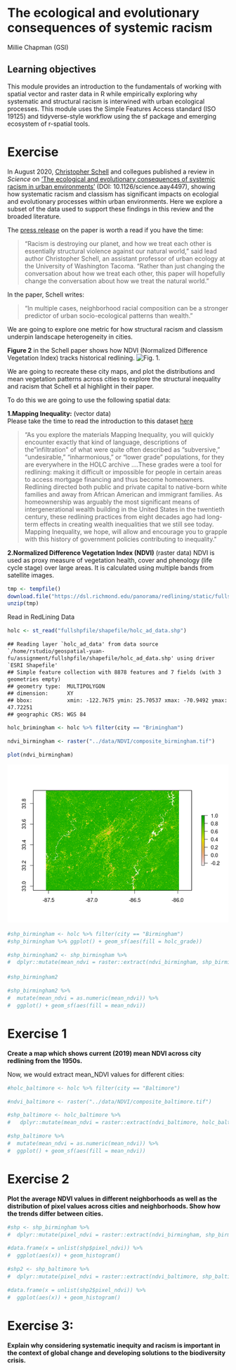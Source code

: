 The ecological and evolutionary consequences of systemic racism
================
Millie Chapman (GSI)

## Learning objectives

This module provides an introduction to the fundamentals of working with
spatial vector and raster data in R while empirically exploring why
systematic and structural racism is interwined with urban ecological
processes. This module uses the Simple Features Access standard (ISO
19125) and tidyverse-style workflow using the sf package and emerging
ecosystem of r-spatial tools.

# Exercise

In August 2020, [Christopher
Schell](http://directory.tacoma.uw.edu/employee/cjschell) and collegues
published a review in *Science* on [‘The ecological and evolutionary
consequences of systemic racism in urban
environments’](https://science.sciencemag.org/content/early/2020/08/12/science.aay4497)
(DOI: 10.1126/science.aay4497), showing how systematic racism and
classism has significant impacts on ecologial and evolutionary processes
within urban environments. Here we explore a subset of the data used to
support these findings in this review and the broaded literature.

The [press
release](https://www.washington.edu/news/2020/08/13/systemic-racism-has-consequences-for-all-life-in-cities/)
on the paper is worth a read if you have the time:

> “Racism is destroying our planet, and how we treat each other is
> essentially structural violence against our natural world,” said lead
> author Christopher Schell, an assistant professor of urban ecology at
> the University of Washington Tacoma. “Rather than just changing the
> conversation about how we treat each other, this paper will hopefully
> change the conversation about how we treat the natural world.”

In the paper, Schell writes:

> “In multiple cases, neighborhood racial composition can be a stronger
> predictor of urban socio-ecological patterns than wealth.”

We are going to explore one metric for how structural racism and
classism underpin landscape heterogeneity in cities.

**Figure 2** in the Schell paper shows how NDVI (Normalized Difference
Vegetation Index) tracks historical redlining. ![Fig.
1.](figures/fig2.png)

We are going to recreate these city maps, and plot the distributions and
mean vegetation patterns across cities to explore the structural
inequality and racism that Schell et al highlight in their paper.

To do this we are going to use the following spatial data:

**1.Mapping Inequality:** (vector data)  
Please take the time to read the introduction to this dataset
[here](https://dsl.richmond.edu/panorama/redlining/#loc=3/41.245/-105.469&text=intro)

> “As you explore the materials Mapping Inequality, you will quickly
> encounter exactly that kind of language, descriptions of
> the”infiltration" of what were quite often described as
> “subversive,” “undesirable,” “inharmonious,” or “lower grade”
> populations, for they are everywhere in the HOLC archive ….These
> grades were a tool for redlining: making it difficult or impossible
> for people in certain areas to access mortgage financing and thus
> become homeowners. Redlining directed both public and private capital
> to native-born white families and away from African American and
> immigrant families. As homeownership was arguably the most significant
> means of intergenerational wealth building in the United States in the
> twentieth century, these redlining practices from eight decades ago
> had long-term effects in creating wealth inequalities that we still
> see today. Mapping Inequality, we hope, will allow and encourage you
> to grapple with this history of government policies contributing to
> inequality."

**2.Normalized Difference Vegetation Index (NDVI)** (raster data) NDVI
is used as proxy measure of vegetation health, cover and phenology (life
cycle stage) over large areas. It is calculated using multiple bands
from satellite images.

``` r
tmp <- tempfile()
download.file("https://dsl.richmond.edu/panorama/redlining/static/fullshpfile.zip", tmp)
unzip(tmp)
```

Read in RedLining
    Data

``` r
holc <- st_read("fullshpfile/shapefile/holc_ad_data.shp")
```

    ## Reading layer `holc_ad_data' from data source `/home/rstudio/geospatial-yuan-fu/assignment/fullshpfile/shapefile/holc_ad_data.shp' using driver `ESRI Shapefile'
    ## Simple feature collection with 8878 features and 7 fields (with 3 geometries empty)
    ## geometry type:  MULTIPOLYGON
    ## dimension:      XY
    ## bbox:           xmin: -122.7675 ymin: 25.70537 xmax: -70.9492 ymax: 47.72251
    ## geographic CRS: WGS 84

``` r
holc_brimingham <- holc %>% filter(city == "Brimingham")
```

``` r
ndvi_birmingham <- raster("../data/NDVI/composite_birmingham.tif")
```

``` r
plot(ndvi_birmingham)
```

![](spatial-assignment_files/figure-gfm/unnamed-chunk-5-1.png)<!-- -->

``` r
#shp_birmingham <- holc %>% filter(city == "Birmingham")
#shp_birmingham %>% ggplot() + geom_sf(aes(fill = holc_grade))
```

``` r
#shp_birmingham2 <- shp_birmingham %>% 
#  dplyr::mutate(mean_ndvi = raster::extract(ndvi_birmingham, shp_birmingham, fun = mean))

#shp_birmingham2
```

``` r
#shp_birmingham2 %>% 
#  mutate(mean_ndvi = as.numeric(mean_ndvi)) %>%
#  ggplot() + geom_sf(aes(fill = mean_ndvi))
```

# Exercise 1

**Create a map which shows current (2019) mean NDVI across city
redlining from the 1950s.**

Now, we would extract mean\_NDVI values for different cities:

``` r
#holc_baltimore <- holc %>% filter(city == "Baltimore")
```

``` r
#ndvi_baltimore <- raster("../data/NDVI/composite_baltimore.tif")
```

``` r
#shp_baltimore <- holc_baltimore %>% 
#   dplyr::mutate(mean_ndvi = raster::extract(ndvi_baltimore, holc_baltimore, fun = mean))
```

``` r
#shp_baltimore %>% 
#  mutate(mean_ndvi = as.numeric(mean_ndvi)) %>%
#  ggplot() + geom_sf(aes(fill = mean_ndvi))
```

# Exercise 2

**Plot the average NDVI values in different neighborhoods as well as the
distribution of pixel values across cities and neighborhoods. Show how
the trends differ between cities.**

``` r
#shp <- shp_birmingham %>%
#  dplyr::mutate(pixel_ndvi = raster::extract(ndvi_birmingham, shp_birmingham))
```

``` r
#data.frame(x = unlist(shp$pixel_ndvi)) %>% 
#  ggplot(aes(x)) + geom_histogram()
```

``` r
#shp2 <- shp_baltimore %>%
#  dplyr::mutate(pixel_ndvi = raster::extract(ndvi_baltimore, shp_baltimore))
```

``` r
#data.frame(x = unlist(shp2$pixel_ndvi)) %>% 
#  ggplot(aes(x)) + geom_histogram()
```

# Exercise 3:

**Explain why considering systematic inequity and racism is important in
the context of global change and developing solutions to the
biodiversity crisis.**
